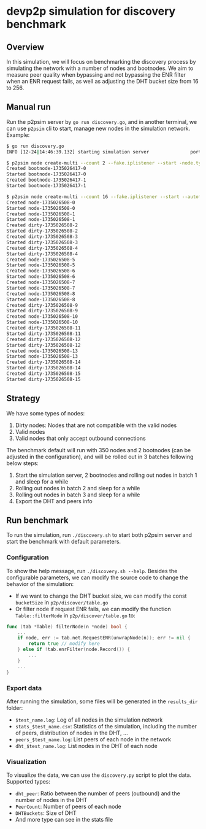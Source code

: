 # devp2p simulation for discovery benchmark

## Overview

In this simulation, we will focus on benchmarking the discovery process by simulating the network with a number of nodes and bootnodes. We aim to measure peer quality when bypassing and not bypassing the ENR filter when an ENR request fails, as well as adjusting the DHT bucket size from 16 to 256.

## Manual run

Run the p2psim server by `go run discovery.go`, and in another terminal, we can use `p2psim` cli to start, manage new nodes in the simulation network. Example:

``` bash
$ go run discovery.go
INFO [12-24|14:46:39.132] starting simulation server               port=8888
```

``` bash
$ p2psim node create-multi --count 2 --fake.iplistener --start -node.type bootnode --enable.enrfilter
Created bootnode-1735026417-0
Started bootnode-1735026417-0
Created bootnode-1735026417-1
Started bootnode-1735026417-1
```

``` bash
$ p2psim node create-multi --count 16 --fake.iplistener --start --autofill.bootnodes --dirty.rate 50 --enable.enrfilter
Created node-1735026508-0
Started node-1735026508-0
Created node-1735026508-1
Started node-1735026508-1
Created dirty-1735026508-2
Started dirty-1735026508-2
Created dirty-1735026508-3
Started dirty-1735026508-3
Created dirty-1735026508-4
Started dirty-1735026508-4
Created node-1735026508-5
Started node-1735026508-5
Created node-1735026508-6
Started node-1735026508-6
Created node-1735026508-7
Started node-1735026508-7
Created node-1735026508-8
Started node-1735026508-8
Created dirty-1735026508-9
Started dirty-1735026508-9
Created node-1735026508-10
Started node-1735026508-10
Created dirty-1735026508-11
Started dirty-1735026508-11
Created dirty-1735026508-12
Started dirty-1735026508-12
Created node-1735026508-13
Started node-1735026508-13
Created dirty-1735026508-14
Started dirty-1735026508-14
Created dirty-1735026508-15
Started dirty-1735026508-15
```

## Strategy

We have some types of nodes:
1. Dirty nodes: Nodes that are not compatible with the valid nodes
2. Valid nodes
3. Valid nodes that only accept outbound connections

The benchmark default will run with 350 nodes and 2 bootnodes (can be adjusted in the configuration), and will be rolled out in 3 batches following below steps:
1. Start the simulation server, 2 bootnodes and rolling out nodes in batch 1 and sleep for a while
2. Rolling out nodes in batch 2 and sleep for a while
3. Rolling out nodes in batch 3 and sleep for a while
4. Export the DHT and peers info

## Run benchmark

To run the simulation, run `./discovery.sh` to start both p2psim server and start the benchmark with default parameters.

### Configuration

To show the help message, run `./discovery.sh --help`. Besides the configurable parameters, we can modify the source code to change the behavior of the simulation:
- If we want to change the DHT bucket size, we can modify the const `bucketSize` in `p2p/discover/table.go`
- Or filter node if request ENR fails, we can modify the function `Table::filterNode` in `p2p/discover/table.go` to:

```go
func (tab *Table) filterNode(n *node) bool {
    ...
	if node, err := tab.net.RequestENR(unwrapNode(n)); err != nil {
		return true // modify here
	} else if !tab.enrFilter(node.Record()) {
        ...
	}
    ...
}
```

### Export data

After running the simulation, some files will be generated in the `results_dir` folder:
- `$test_name.log`: Log of all nodes in the simulation network
- `stats_$test_name.csv`: Statistics of the simulation, including the number of peers, distribution of nodes in the DHT, ...
- `peers_$test_name.log`: List peers of each node in the network
- `dht_$test_name.log`: List nodes in the DHT of each node

### Visualization

To visualize the data, we can use the `discovery.py` script to plot the data.
Supported types:
- `dht_peer`: Ratio between the number of peers (outbound) and the number of nodes in the DHT
- `PeerCount`: Number of peers of each node
- `DHTBuckets`: Size of DHT
- And more type can see in the stats file
